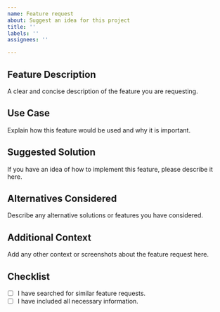 ```yaml
---
name: Feature request
about: Suggest an idea for this project
title: ''
labels: ''
assignees: ''

---
```


## Feature Description
A clear and concise description of the feature you are requesting.

## Use Case
Explain how this feature would be used and why it is important.

## Suggested Solution
If you have an idea of how to implement this feature, please describe it here.

## Alternatives Considered
Describe any alternative solutions or features you have considered.

## Additional Context
Add any other context or screenshots about the feature request here.

## Checklist
- [ ] I have searched for similar feature requests.
- [ ] I have included all necessary information.

